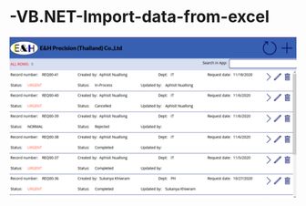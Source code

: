 # -VB.NET-Import-data-from-excel


![image](https://github.com/Aphisit25/Request_quotation/blob/main/image/R1.png)
